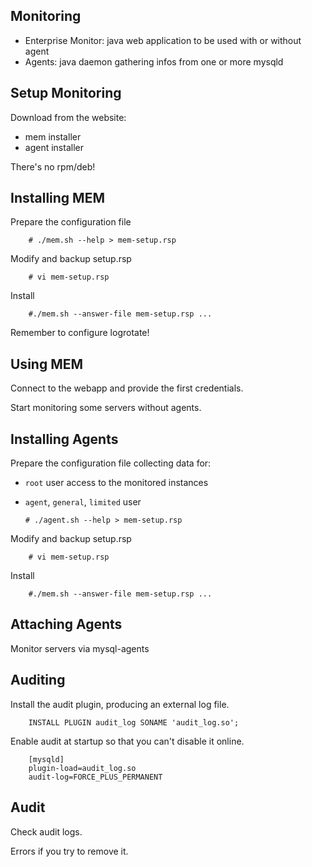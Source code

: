 ## Monitoring

  - Enterprise Monitor:  java web application to be used with or without agent
  - Agents: java daemon gathering infos from one or more mysqld


## Setup Monitoring
Download from the website:

  - mem installer
  - agent installer

There's no rpm/deb!


## Installing MEM

Prepare the configuration file

        # ./mem.sh --help > mem-setup.rsp

Modify and backup setup.rsp

        # vi mem-setup.rsp

Install

        #./mem.sh --answer-file mem-setup.rsp ...

Remember to configure logrotate!


## Using MEM

Connect to the webapp and provide the first credentials.

Start monitoring some servers without agents.


## Installing Agents

Prepare the configuration file collecting data for:

  - `root` user access to the monitored instances
  - `agent`, `general`, `limited` user

        # ./agent.sh --help > mem-setup.rsp

Modify and backup setup.rsp

        # vi mem-setup.rsp

Install

        #./mem.sh --answer-file mem-setup.rsp ...


## Attaching Agents
Monitor servers via mysql-agents


## Auditing

Install the audit plugin, producing an external log file.

        INSTALL PLUGIN audit_log SONAME 'audit_log.so';

Enable audit at startup so that you can't disable it online.

        [mysqld]
        plugin-load=audit_log.so
        audit-log=FORCE_PLUS_PERMANENT

## Audit
Check audit logs.

Errors if you try to remove it.
